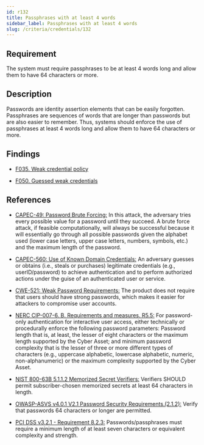 ```yaml
---
id: r132
title: Passphrases with at least 4 words
sidebar_label: Passphrases with at least 4 words
slug: /criteria/credentials/132
---
```


## Requirement

The system must require passphrases to be at least 4 words long
and allow them to have 64 characters or more.

## Description

Passwords are identity assertion elements that can be easily forgotten.
Passphrases are sequences of words that are longer than passwords
but are also easier to remember.
Thus, systems should enforce the use of passphrases at least 4 words long
and allow them to have 64 characters or more.

## Findings

* [F035. Weak credential policy](https://fluidattacks.com/products/rules/findings/035/)

* [F050. Guessed weak credentials](https://fluidattacks.com/products/rules/findings/050/)

## References

- [CAPEC-49: Password Brute Forcing:](http://capec.mitre.org/data/definitions/49.html)
In this attack, the adversary tries every possible value for a password until
they succeed.
A brute force attack, if feasible computationally, will always be successful
because it will essentially go through all possible passwords given the
alphabet used (lower case letters, upper case letters, numbers, symbols, etc.)
and the maximum length of the password.

- [CAPEC-560: Use of Known Domain Credentials:](http://capec.mitre.org/data/definitions/560.html)
An adversary guesses or obtains (i.e., steals or purchases) legitimate
credentials (e.g., userID/password) to achieve authentication and to perform
authorized actions under the guise of an authenticated user or service.

- [CWE-521: Weak Password Requirements:](https://cwe.mitre.org/data/definitions/521.html)
The product does not require that users should have strong passwords,
which makes it easier for attackers to compromise user accounts.

- [NERC CIP-007-6. B. Requirements and measures. R5.5:](https://www.nerc.com/pa/Stand/Reliability%20Standards/CIP-007-6.pdf)
For password-only authentication for interactive user access,
either technically or procedurally enforce the following password parameters:
Password length that is, at least,  the lesser of eight characters or the
maximum length supported by the Cyber Asset;
and minimum password complexity that is the lesser of three or more different
types of characters
(e.g., uppercase alphabetic, lowercase alphabetic, numeric, non-alphanumeric)
or the maximum complexity supported by the Cyber Asset.

- [NIST 800-63B 5.1.1.2 Memorized Secret Verifiers:](https://pages.nist.gov/800-63-3/sp800-63b.html)
Verifiers SHOULD permit subscriber-chosen memorized secrets at least 64
characters in length.

- [OWASP-ASVS v4.0.1 V2.1 Password Security Requirements.(2.1.2):](https://owasp.org/www-project-application-security-verification-standard/)
Verify that passwords 64 characters or longer are permitted.

- [PCI DSS v3.2.1 - Requirement 8.2.3:](https://www.pcisecuritystandards.org/documents/PCI_DSS_v3-2-1.pdf)
Passwords/passphrases must require a minimum length of at least seven
characters or equivalent complexity and strength.
